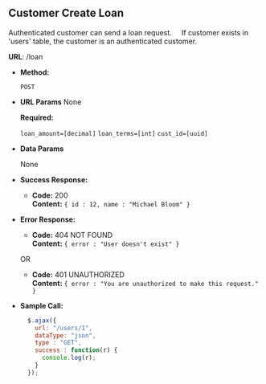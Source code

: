 **Customer Create Loan**
----
  Authenticated customer can send a loan request.
  &nbsp;&nbsp;&nbsp; If customer exists in 'users' table, the customer is an authenticated customer.

 **URL**: /loan

* **Method:**

  `POST`
  
*  **URL Params** None

   **Required:**
 
   `loan_amount=[decimal]` `loan_terms=[int]` `cust_id=[uuid]`

* **Data Params**

  None

* **Success Response:**

  * **Code:** 200 <br />
    **Content:** `{ id : 12, name : "Michael Bloom" }`
 
* **Error Response:**

  * **Code:** 404 NOT FOUND <br />
    **Content:** `{ error : "User doesn't exist" }`

  OR

  * **Code:** 401 UNAUTHORIZED <br />
    **Content:** `{ error : "You are unauthorized to make this request." }`

* **Sample Call:**

  ```javascript
    $.ajax({
      url: "/users/1",
      dataType: "json",
      type : "GET",
      success : function(r) {
        console.log(r);
      }
    });
  ```